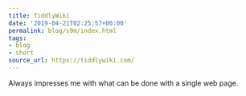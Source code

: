 ```yaml
---
title: TiddlyWiki
date: '2019-04-21T02:25:57+00:00'
permalink: blog/s9m/index.html
tags:
- blog
- short
source_url: https://tiddlywiki.com/
---
```


Always impresses me with what can be done with a single web page.
